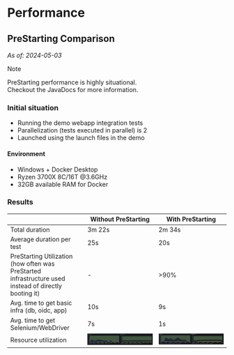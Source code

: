 # Performance

## PreStarting Comparison
_As of: 2024-05-03_

> [!NOTE]
> PreStarting performance is highly situational.<br/>
> Checkout the JavaDocs for more information.

### Initial situation

* Running the demo webapp integration tests
* Parallelization (tests executed in parallel) is 2
* Launched using the launch files in the demo

#### Environment
* Windows + Docker Desktop
* Ryzen 3700X 8C/16T @3.6GHz
* 32GB available RAM for Docker

### Results

| | Without PreStarting | With PreStarting |
| --- | --- | --- |
| Total duration | 3m 22s | 2m 34s | 
| Average duration per test | 25s | 20s |
| PreStarting Utilization<br/>(how often was PreStarted infrastructure used instead of directly booting it) | - | >90% |
| Avg. time to get basic infra (db, oidc, app) | 10s | 9s |
| Avg. time to get Selenium/WebDriver | 7s | 1s |
| Resource utilization | ![graphic](./assets/PERF-WEBAPP-DEMO_P2.png) | ![graphic](./assets/PERF-WEBAPP-DEMO_P2_PRESTART.png) |
